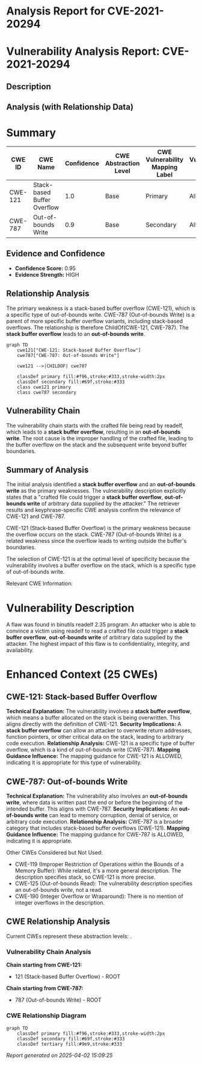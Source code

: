 # Analysis Report for CVE-2021-20294

# Vulnerability Analysis Report: CVE-2021-20294

## Description



## Analysis (with Relationship Data)

# Summary
| CWE ID | CWE Name | Confidence | CWE Abstraction Level | CWE Vulnerability Mapping Label | CWE-Vulnerability Mapping Notes |
|---|---|---|---|---|---|
| CWE-121 | Stack-based Buffer Overflow | 1.0 | Base | Primary | Allowed |
| CWE-787 | Out-of-bounds Write | 0.9 | Base | Secondary | Allowed |

## Evidence and Confidence

*   **Confidence Score:** 0.95
*   **Evidence Strength:** HIGH

## Relationship Analysis
The primary weakness is a stack-based buffer overflow (CWE-121), which is a specific type of out-of-bounds write. CWE-787 (Out-of-bounds Write) is a parent of more specific buffer overflow variants, including stack-based overflows. The relationship is therefore ChildOf(CWE-121, CWE-787). The **stack buffer overflow** leads to an **out-of-bounds write**.

```mermaid
graph TD
    cwe121["CWE-121: Stack-based Buffer Overflow"]
    cwe787["CWE-787: Out-of-bounds Write"]

    cwe121 -->|CHILDOF| cwe787

    classDef primary fill:#f96,stroke:#333,stroke-width:2px
    classDef secondary fill:#69f,stroke:#333
    class cwe121 primary
    class cwe787 secondary
```

## Vulnerability Chain
The vulnerability chain starts with the crafted file being read by readelf, which leads to a **stack buffer overflow**, resulting in an **out-of-bounds write**. The root cause is the improper handling of the crafted file, leading to the buffer overflow on the stack and the subsequent write beyond buffer boundaries.

## Summary of Analysis
The initial analysis identified a **stack buffer overflow** and an **out-of-bounds write** as the primary weaknesses. The vulnerability description explicitly states that a "crafted file could trigger a **stack buffer overflow**, **out-of-bounds write** of arbitrary data supplied by the attacker." The retriever results and keyphrase-specific CWE analysis confirm the relevance of CWE-121 and CWE-787.

CWE-121 (Stack-based Buffer Overflow) is the primary weakness because the overflow occurs on the stack. CWE-787 (Out-of-bounds Write) is a related weakness since the overflow leads to writing outside the buffer's boundaries.

The selection of CWE-121 is at the optimal level of specificity because the vulnerability involves a buffer overflow on the stack, which is a specific type of out-of-bounds write.

Relevant CWE Information:
# Vulnerability Description

A flaw was found in binutils readelf 2.35 program. An attacker who is able to convince a victim using readelf to read a crafted file could trigger a **stack buffer overflow**, **out-of-bounds write** of arbitrary data supplied by the attacker. The highest impact of this flaw is to confidentiality, integrity, and availability.

# Enhanced Context (25 CWEs)

## CWE-121: Stack-based Buffer Overflow
**Technical Explanation:** The vulnerability involves a **stack buffer overflow**, which means a buffer allocated on the stack is being overwritten. This aligns directly with the definition of CWE-121.
**Security Implications:** A **stack buffer overflow** can allow an attacker to overwrite return addresses, function pointers, or other critical data on the stack, leading to arbitrary code execution.
**Relationship Analysis:** CWE-121 is a specific type of buffer overflow, which is a kind of out-of-bounds write (CWE-787).
**Mapping Guidance Influence:** The mapping guidance for CWE-121 is ALLOWED, indicating it is appropriate for this type of vulnerability.

## CWE-787: Out-of-bounds Write
**Technical Explanation:** The vulnerability also involves an **out-of-bounds write**, where data is written past the end or before the beginning of the intended buffer. This aligns with CWE-787.
**Security Implications:** An **out-of-bounds write** can lead to memory corruption, denial of service, or arbitrary code execution.
**Relationship Analysis:** CWE-787 is a broader category that includes stack-based buffer overflows (CWE-121).
**Mapping Guidance Influence:** The mapping guidance for CWE-787 is ALLOWED, indicating it is appropriate.

Other CWEs Considered but Not Used:

*   CWE-119 (Improper Restriction of Operations within the Bounds of a Memory Buffer): While related, it's a more general description. The description specifies stack, so CWE-121 is more precise.
*   CWE-125 (Out-of-bounds Read): The vulnerability description specifies an out-of-bounds *write*, not a read.
*   CWE-190 (Integer Overflow or Wraparound): There is no mention of integer overflows in the description.


## CWE Relationship Analysis

Current CWEs represent these abstraction levels: .


### Vulnerability Chain Analysis

**Chain starting from CWE-121:**
- 121 (Stack-based Buffer Overflow) - ROOT


**Chain starting from CWE-787:**
- 787 (Out-of-bounds Write) - ROOT



### CWE Relationship Diagram

```mermaid
graph TD
    classDef primary fill:#f96,stroke:#333,stroke-width:2px
    classDef secondary fill:#69f,stroke:#333
    classDef tertiary fill:#9e9,stroke:#333
```



*Report generated on 2025-04-02 15:09:25*
